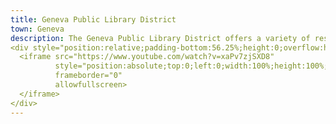 ```yaml
---
title: Geneva Public Library District
town: Geneva
description: The Geneva Public Library District offers a variety of resources for individuals looking to learn English or access materials in other languages. Patrons can find English as a Second Language (ESL) books, audiobooks, and language-learning tools like Mango Languages, a free online platform for learning English and dozens of other languages. The Library also provides bilingual children’s books, literacy tutoring referrals, and a welcoming space for non-English speakers seeking educational support. Library staff are available to help connect visitors with the right resources for their needs.
<div style="position:relative;padding-bottom:56.25%;height:0;overflow:hidden;">
  <iframe src="https://www.youtube.com/watch?v=xaPv7zjSXD8" 
          style="position:absolute;top:0;left:0;width:100%;height:100%;" 
          frameborder="0" 
          allowfullscreen>
  </iframe>
</div>
---
```

